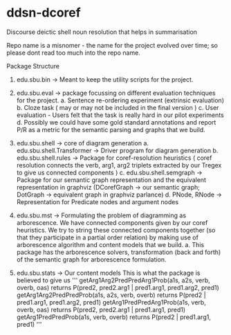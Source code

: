 ddsn-dcoref
===========

Discourse deictic shell noun resolution that helps in summarisation

Repo name is a misnomer - the name for the project evolved over time; so please dont read too much into the repo name.

Package Structure

1. edu.sbu.bin -> Meant to keep the utility scripts for the project.

2. edu.sbu.eval -> package focussing on different evaluation techniques for the project.
    a. Sentence re-ordering experiment (extrinsic evaluation)
    b. Cloze task ( may or may not be included in the final version )
    c. User evaluation - Users felt that the task is really hard in our pilot experiments
    d. Possibly we could have some gold standard annotations and report P/R as a metric for the semantic parsing and graphs that we build.

3. edu.sbu.shell -> core of diagram generation
    a. edu.sbu.shell.Transformer -> Driver program for diagram generation
    b. edu.sbu.shell.rules -> Package for coref-resolution heuristics ( coref resolution connects the verb, arg1, arg2 triplets extracted by our Tregex to give us connected components )
    c. edu.sbu.shell.semgraph -> Package for our semantic graph representation and the equivalent representation in graphviz (DCorefGraph -> our semantic graph; DotGraph -> equivalent graph in graphviz parlance)
    d. PNode, RNode -> Representation for Predicate nodes and argument nodes

4. edu.sbu.mst -> Formulating the problem of diagramming as arborescence. We have connected components given by our coref heuristics. We try to string these connected components together (so that they participate in a partial order relation) by making use of arborescence algorithm and content models that we build.
    a. This package has the arborescence solvers, transformation (back and forth) of the semantic graph for arborescence formulation.

5. edu.sbu.stats -> Our content models
  This is what the package is believed to give us 
  '''
  getArg1Arg2PredPredArg1Prob(a1s, a2s, verb, overb, oas) returns P(pred2, pred2.arg1 | pred1.arg1, pred1.arg2, pred1)
  getArg1Arg2PredPredProb(a1s, a2s, verb, overb) returns P(pred2 | pred1.arg1, pred1.arg2, pred1)
  getArg1PredPredArg1Prob(a1s, verb, overb, oas) returns P(pred2, pred2.arg1 | pred1.arg1, pred1)
  getArg1PredPredProb(a1s, verb, overb) returns P(pred2 | pred1.arg1, pred1)
  '''
